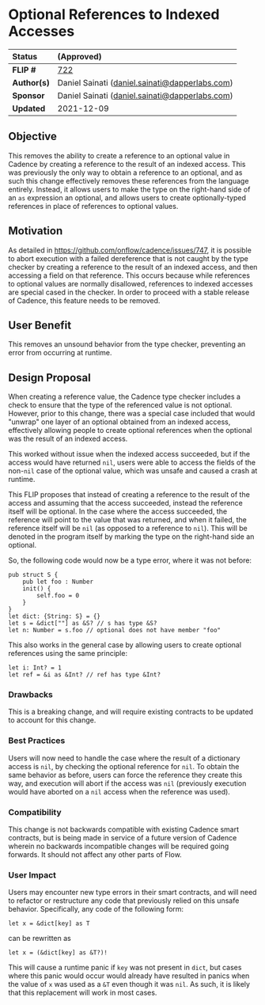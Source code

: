# Optional References to Indexed Accesses

| Status        | (Approved)       |
:-------------- |:---------------------------------------------------- |
| **FLIP #**    | [722](https://github.com/onflow/flow/pull/722) |
| **Author(s)** | Daniel Sainati (daniel.sainati@dapperlabs.com)       |
| **Sponsor**   | Daniel Sainati (daniel.sainati@dapperlabs.com)       |
| **Updated**   | 2021-12-09                                           |

## Objective

This removes the ability to create a reference to an optional value in Cadence by 
creating a reference to the result of an indexed access. This was previously the 
only way to obtain a reference to an optional, and as such this change effectively 
removes these references from the language entirely. Instead, it allows users to 
make the type on the right-hand side of an `as` expression an optional, and 
allows users to create optionally-typed references in place of references
to optional values. 

## Motivation

As detailed in https://github.com/onflow/cadence/issues/747, it is possible to 
abort execution with a failed dereference that is not caught by the type checker
by creating a reference to the result of an indexed access, and then accessing
a field on that reference. This occurs because while references to optional 
values are normally disallowed, references to indexed accesses are special cased
in the checker. In order to proceed with a stable release of Cadence, this feature
needs to be removed. 

## User Benefit

This removes an unsound behavior from the type checker, preventing an error
from occurring at runtime. 

## Design Proposal

When creating a reference value, the Cadence type checker includes a
check to ensure that the type of the referenced value is not optional.
However, prior to this change, there was a special case included that would
"unwrap" one layer of an optional obtained from an indexed access, effectively
allowing people to create optional references when the optional was the 
result of an indexed access. 

This worked without issue when the indexed access succeeded, but if the
access would have returned `nil`, users were able to access the fields of the
non-`nil` case of the optional value, which was unsafe and caused a crash at
runtime.

This FLIP proposes that instead of creating a reference to the result of the 
access and assuming that the access succeeded, instead the reference itself 
will be optional. In the case where the access succeeded, the reference will
point to the value that was returned, and when it failed, the reference itself
will be `nil` (as opposed to a reference to `nil`). This will be denoted in the
program itself by marking the type on the right-hand side an optional.

So, the following code would now be a type error, where it was not before:

```cadence
pub struct S {
    pub let foo : Number
    init() {
        self.foo = 0
    }
}
let dict: {String: S} = {}
let s = &dict[""] as &S? // s has type &S?
let n: Number = s.foo // optional does not have member "foo"
```

This also works in the general case by allowing users to create optional
references using the same principle:

```cadence
let i: Int? = 1
let ref = &i as &Int? // ref has type &Int?
```

### Drawbacks

This is a breaking change, and will require existing contracts to be updated to 
account for this change. 

### Best Practices

Users will now need to handle the case where the result of a dictionary
access is `nil`, by checking the optional reference for `nil`. To obtain the 
same behavior as before, users can force the reference they create this way, 
and execution will abort if the access was `nil` (previously execution would
have aborted on a `nil` access when the reference was used).

### Compatibility

This change is not backwards compatible with existing Cadence smart contracts, but
is being made in service of a future version of Cadence wherein no backwards incompatible
changes will be required going forwards. It should not affect any other parts of Flow.

### User Impact

Users may encounter new type errors in their smart contracts, and will need to refactor
or restructure any code that previously relied on this unsafe behavior. Specifically, any
code of the following form:

```cadence
let x = &dict[key] as T
```

can be rewritten as 

```cadence
let x = (&dict[key] as &T?)!
```

This will cause a runtime panic if `key` was not present in `dict`, but cases
where this panic would occur would already have resulted in panics when the value of `x`
was used as a `&T` even though it was `nil`. As such, it is likely that this replacement
will work in most cases. 
